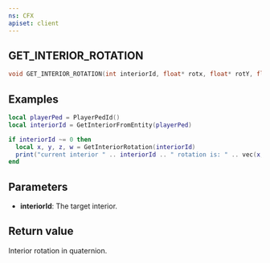 ```yaml
---
ns: CFX
apiset: client
---
```

## GET_INTERIOR_ROTATION

```c
void GET_INTERIOR_ROTATION(int interiorId, float* rotx, float* rotY, float* rotZ, float* rotW);
```

## Examples

```lua
local playerPed = PlayerPedId()
local interiorId = GetInteriorFromEntity(playerPed)

if interiorId ~= 0 then
  local x, y, z, w = GetInteriorRotation(interiorId)
  print("current interior " .. interiorId .. " rotation is: " .. vec(x, y, z, w))
end
```

## Parameters
* **interiorId**: The target interior.

## Return value
Interior rotation in quaternion.